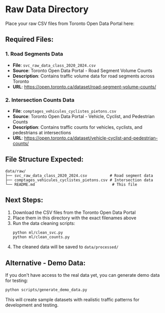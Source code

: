 # Raw Data Directory

Place your raw CSV files from Toronto Open Data Portal here:

## Required Files:

### 1. Road Segments Data
- **File**: `svc_raw_data_class_2020_2024.csv`
- **Source**: Toronto Open Data Portal - Road Segment Volume Counts
- **Description**: Contains traffic volume data for road segments across Toronto
- **URL**: https://open.toronto.ca/dataset/road-segment-volume-counts/

### 2. Intersection Counts Data  
- **File**: `comptages_vehicules_cyclistes_pietons.csv`
- **Source**: Toronto Open Data Portal - Vehicle, Cyclist, and Pedestrian Counts
- **Description**: Contains traffic counts for vehicles, cyclists, and pedestrians at intersections
- **URL**: https://open.toronto.ca/dataset/vehicle-cyclist-and-pedestrian-counts/

## File Structure Expected:

```
data/raw/
├── svc_raw_data_class_2020_2024.csv          # Road segment data
├── comptages_vehicules_cyclistes_pietons.csv # Intersection data
└── README.md                                  # This file
```

## Next Steps:

1. Download the CSV files from the Toronto Open Data Portal
2. Place them in this directory with the exact filenames above
3. Run the data cleaning scripts:
   ```bash
   python ml/clean_svc.py
   python ml/clean_counts.py
   ```
4. The cleaned data will be saved to `data/processed/`

## Alternative - Demo Data:

If you don't have access to the real data yet, you can generate demo data for testing:

```bash
python scripts/generate_demo_data.py
```

This will create sample datasets with realistic traffic patterns for development and testing.

